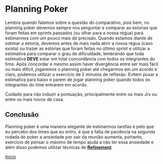 # Planning Poker

Lembra quando falamos sobre a questão do comparativo, pois bem, no planning poker devemos sempre nos perguntar e comparar as estorias que foram feitas em sprints passados (ou olhar para a nossa régua) para estimarmos com um pouco mais de precisão. Quando estamos diante de estimar a estoria, devemos antes de mais nada abrir a nossa régua (caso exista) ou trazer as estorias que foram feitas no último sprint e utilizar a estimativa para comparar o grau de dificuldade, lembrando que toda estimativa **DEVE** estar em total concordância com todos os integrantes do time. Após concordar e mesmo assim haver divergência entre ser mais fácil ou mais difícil, jogaremos o planning poker até chegarmos em um acordo e claro, podemos utilizar o exercício de 2 minutos de reflexão. Evitem puxar a estimativa para baixo e parem de jogar planning poker quando todos os integrantes do time entrarem em acordo.

Cuidado para não induzir a pontuação, principalmente entre os mais Jrs ou entre os mais novos de casa.

## Conclusão

Planning poker é uma maneira elegante de estimarmos tarefas e pelo que eu percebo dos times que eu entro, é que a falta de paciência na segunda rodada do poker a ansiedade por sair da reunião aumenta, portanto, exercício de pensar o máximo de tempo ajuda a não ter essa ansiedade e além disso podemos utilizar técnicas de [**Refinement**](https://www.scrum.org/resources/blog/scrum-trenches-product-backlog-refinement-scrum-team-responsibility). 

[Início](https://github.com/thiagomarquessp/dividir-para-conquistar/blob/master/README.md)